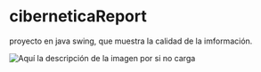 # ciberneticaReport
proyecto en java swing, que muestra la calidad de la imformación.

![Aquí la descripción de la imagen por si no carga](https://raw.githubusercontent.com/arochaj2/ciberneticaReport/main/assets/imagen1.png)
